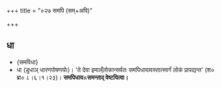 +++
title = "०२७ समपि (सम्+अपि)"

+++

## धा
- {समपिधा}
- धा (डुधाञ् धारणपोषणयोः)।
'ते देवा इमाल्ँलोकान्सर्वतः समपिधायावस्तात्स्वर्गं लोकं प्रापद्यन्त' (श० ब्रा० ८।६।१।२३)। **समपिधाय=समन्ताद् वेष्टयित्वा।**
